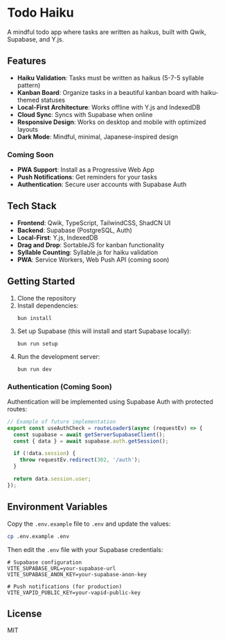 # Todo Haiku

A mindful todo app where tasks are written as haikus, built with Qwik, Supabase, and Y.js.

## Features

- **Haiku Validation**: Tasks must be written as haikus (5-7-5 syllable pattern)
- **Kanban Board**: Organize tasks in a beautiful kanban board with haiku-themed statuses
- **Local-First Architecture**: Works offline with Y.js and IndexedDB
- **Cloud Sync**: Syncs with Supabase when online
- **Responsive Design**: Works on desktop and mobile with optimized layouts
- **Dark Mode**: Mindful, minimal, Japanese-inspired design

### Coming Soon
- **PWA Support**: Install as a Progressive Web App
- **Push Notifications**: Get reminders for your tasks
- **Authentication**: Secure user accounts with Supabase Auth

## Tech Stack

- **Frontend**: Qwik, TypeScript, TailwindCSS, ShadCN UI
- **Backend**: Supabase (PostgreSQL, Auth)
- **Local-First**: Y.js, IndexedDB
- **Drag and Drop**: SortableJS for kanban functionality
- **Syllable Counting**: Syllable.js for haiku validation
- **PWA**: Service Workers, Web Push API (coming soon)

## Getting Started

1. Clone the repository
2. Install dependencies:
   ```
   bun install
   ```
3. Set up Supabase (this will install and start Supabase locally):
   ```
   bun run setup
   ```
4. Run the development server:
   ```
   bun run dev
   ```

### Authentication (Coming Soon)

Authentication will be implemented using Supabase Auth with protected routes:

```typescript
// Example of future implementation
export const useAuthCheck = routeLoader$(async (requestEv) => {
  const supabase = await getServerSupabaseClient();
  const { data } = await supabase.auth.getSession();

  if (!data.session) {
    throw requestEv.redirect(302, '/auth');
  }

  return data.session.user;
});
```

## Environment Variables

Copy the `.env.example` file to `.env` and update the values:

```bash
cp .env.example .env
```

Then edit the `.env` file with your Supabase credentials:

```
# Supabase configuration
VITE_SUPABASE_URL=your-supabase-url
VITE_SUPABASE_ANON_KEY=your-supabase-anon-key

# Push notifications (for production)
VITE_VAPID_PUBLIC_KEY=your-vapid-public-key
```

## License

MIT
